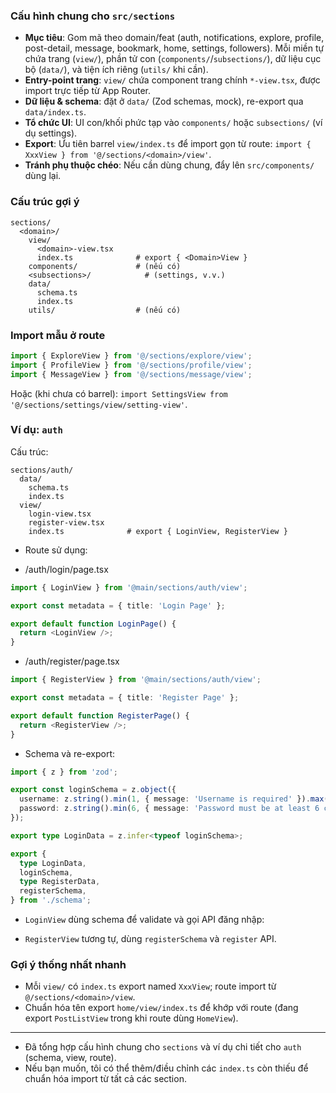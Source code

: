 
### Cấu hình chung cho `src/sections`

- **Mục tiêu**: Gom mã theo domain/feat (auth, notifications, explore, profile, post-detail, message, bookmark, home, settings, followers). Mỗi miền tự chứa trang (`view/`), phần tử con (`components/`/`subsections/`), dữ liệu cục bộ (`data/`), và tiện ích riêng (`utils/` khi cần).
- **Entry-point trang**: `view/` chứa component trang chính `*-view.tsx`, được import trực tiếp từ App Router.
- **Dữ liệu & schema**: đặt ở `data/` (Zod schemas, mock), re-export qua `data/index.ts`.
- **Tổ chức UI**: UI con/khối phức tạp vào `components/` hoặc `subsections/` (ví dụ settings).
- **Export**: Ưu tiên barrel `view/index.ts` để import gọn từ route: `import { XxxView } from '@/sections/<domain>/view'`.
- **Tránh phụ thuộc chéo**: Nếu cần dùng chung, đẩy lên `src/components/` dùng lại.

### Cấu trúc gợi ý
```
sections/
  <domain>/
    view/
      <domain>-view.tsx
      index.ts              # export { <Domain>View }
    components/             # (nếu có)
    <subsections>/            # (settings, v.v.)
    data/
      schema.ts
      index.ts
    utils/                  # (nếu có)
```

### Import mẫu ở route
```ts
import { ExploreView } from '@/sections/explore/view';
import { ProfileView } from '@/sections/profile/view';
import { MessageView } from '@/sections/message/view';
```
Hoặc (khi chưa có barrel): `import SettingsView from '@/sections/settings/view/setting-view'`.

### Ví dụ: `auth`

Cấu trúc:
```
sections/auth/
  data/
    schema.ts
    index.ts
  view/
    login-view.tsx
    register-view.tsx
    index.ts              # export { LoginView, RegisterView }
```

- Route sử dụng:

- /auth/login/page.tsx

```ts
import { LoginView } from '@main/sections/auth/view';

export const metadata = { title: 'Login Page' };

export default function LoginPage() {
  return <LoginView />;
}
```

- /auth/register/page.tsx
```ts
import { RegisterView } from '@main/sections/auth/view';

export const metadata = { title: 'Register Page' };

export default function RegisterPage() {
  return <RegisterView />;
}
```

- Schema và re-export:
```ts
import { z } from 'zod';

export const loginSchema = z.object({
  username: z.string().min(1, { message: 'Username is required' }).max(30, { message: 'Username must be 30 characters or less' }),
  password: z.string().min(6, { message: 'Password must be at least 6 characters long' }).max(30, { message: 'Password must be 30 characters or less' }),
});

export type LoginData = z.infer<typeof loginSchema>;
```

```ts
export {
  type LoginData,
  loginSchema,
  type RegisterData,
  registerSchema,
} from './schema';
```

- `LoginView` dùng schema để validate và gọi API đăng nhập:

- `RegisterView` tương tự, dùng `registerSchema` và `register` API.

### Gợi ý thống nhất nhanh
- Mỗi `view/` có `index.ts` export named `XxxView`; route import từ `@/sections/<domain>/view`.
- Chuẩn hóa tên export `home/view/index.ts` để khớp với route (đang export `PostListView` trong khi route dùng `HomeView`).

- - -

- Đã tổng hợp cấu hình chung cho `sections` và ví dụ chi tiết cho `auth` (schema, view, route).
- Nếu bạn muốn, tôi có thể thêm/điều chỉnh các `index.ts` còn thiếu để chuẩn hóa import từ tất cả các section.
